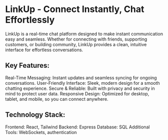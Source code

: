 # LinkUp - Connect Instantly, Chat Effortlessly

LinkUp is a real-time chat platform designed to make instant communication easy and seamless. Whether for connecting with friends, supporting customers, or building community, LinkUp provides a clean, intuitive interface for effortless conversations.

## Key Features:
Real-Time Messaging: Instant updates and seamless syncing for ongoing conversations.
User-Friendly Interface: Sleek, modern design for a smooth chatting experience.
Secure & Reliable: Built with privacy and security in mind to protect user data.
Responsive Design: Optimized for desktop, tablet, and mobile, so you can connect anywhere.

## Technology Stack:
Frontend: React, Tailwind
Backend: Express
Database: SQL
Additional Tools: WebSockets, authentication
